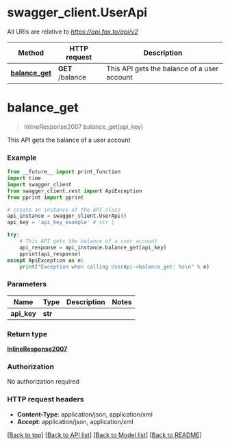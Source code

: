 # swagger_client.UserApi

All URIs are relative to *https://api.fax.to/api/v2*

Method | HTTP request | Description
------------- | ------------- | -------------
[**balance_get**](UserApi.md#balance_get) | **GET** /balance | This API gets the balance of a user account


# **balance_get**
> InlineResponse2007 balance_get(api_key)

This API gets the balance of a user account

### Example
```python
from __future__ import print_function
import time
import swagger_client
from swagger_client.rest import ApiException
from pprint import pprint

# create an instance of the API class
api_instance = swagger_client.UserApi()
api_key = 'api_key_example' # str | 

try:
    # This API gets the balance of a user account
    api_response = api_instance.balance_get(api_key)
    pprint(api_response)
except ApiException as e:
    print("Exception when calling UserApi->balance_get: %s\n" % e)
```

### Parameters

Name | Type | Description  | Notes
------------- | ------------- | ------------- | -------------
 **api_key** | **str**|  | 

### Return type

[**InlineResponse2007**](InlineResponse2007.md)

### Authorization

No authorization required

### HTTP request headers

 - **Content-Type**: application/json, application/xml
 - **Accept**: application/json, application/xml

[[Back to top]](#) [[Back to API list]](../README.md#documentation-for-api-endpoints) [[Back to Model list]](../README.md#documentation-for-models) [[Back to README]](../README.md)

